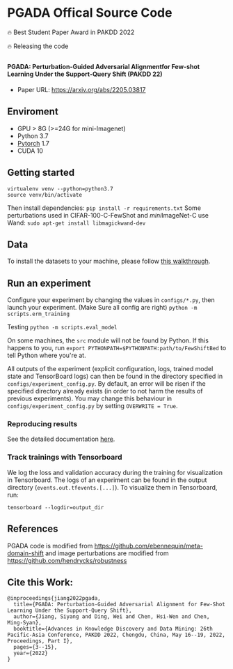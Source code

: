 # PGADA Offical Source Code


🔥 Best Student Paper Award in PAKDD 2022 

🔥 Releasing the code

## 
#### PGADA: Perturbation-Guided Adversarial Alignmentfor Few-shot Learning Under the Support-Query Shift (PAKDD 22)

- Paper URL: https://arxiv.org/abs/2205.03817

## Enviroment
 - GPU > 8G (>=24G for mini-Imagenet)
 - Python 3.7
 - [Pytorch](http://pytorch.org/) 1.7
 - CUDA 10

## Getting started

```
virtualenv venv --python=python3.7
source venv/bin/activate
```

Then install dependencies: `pip install -r requirements.txt`
Some perturbations used in CIFAR-100-C-FewShot and *mini*ImageNet-C use Wand: `sudo apt-get install libmagickwand-dev`

## Data
To install the datasets to your machine, please follow [this walkthrough](DATASETS.md).

## Run an experiment

Configure your experiment by changing the values in `configs/*.py`, then launch your experiment. (Make Sure all config are right)
```python -m scripts.erm_training```

Testing
```python -m scripts.eval_model```


On some machines, the `src` module will not be found by Python. If this happens to you, run
`export PYTHONPATH=$PYTHONPATH:path/to/FewShiftBed` to tell Python where you're at.

All outputs of the experiment (explicit configuration, logs, trained model state and TensorBoard logs) 
can then be found in the directory specified in `configs/experiment_config.py`. By default, an error will be risen if 
the specified directory already exists (in order to not harm the results of previous experiments). You may
change this behaviour in `configs/experiment_config.py` by setting `OVERWRITE = True`.

### Reproducing results

See the detailed documentation [here](REPRODUCING.md).

### Track trainings with Tensorboard

We log the loss and validation accuracy during the training for visualization in Tensorboard. The logs of an
experiment can be found in the output directory (`events.out.tfevents.[...]`). To visualize them in Tensorboard, run:
```
tensorboard --logdir=output_dir
```


## References
PGADA code is modified from https://github.com/ebennequin/meta-domain-shift and image perturbations are modified from https://github.com/hendrycks/robustness

## Cite this Work:
```
@inproceedings{jiang2022pgada,
  title={PGADA: Perturbation-Guided Adversarial Alignment for Few-Shot Learning Under the Support-Query Shift},
  author={Jiang, Siyang and Ding, Wei and Chen, Hsi-Wen and Chen, Ming-Syan},
  booktitle={Advances in Knowledge Discovery and Data Mining: 26th Pacific-Asia Conference, PAKDD 2022, Chengdu, China, May 16--19, 2022, Proceedings, Part I},
  pages={3--15},
  year={2022}
}
```

